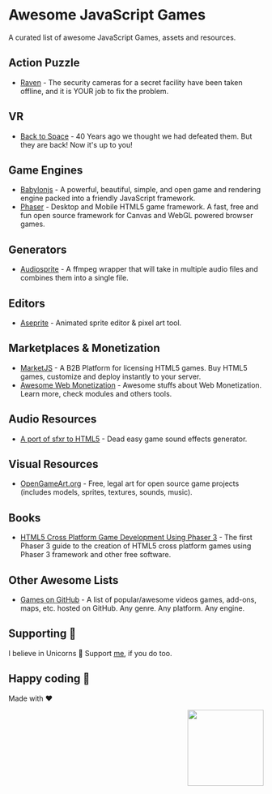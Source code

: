 # Awesome JavaScript Games
A curated list of awesome JavaScript Games, assets and resources.

## Action Puzzle
- [Raven](http://js13kgames.com/entries/raven) - The security cameras for a secret facility have been taken offline, and it is YOUR job to fix the problem.

## VR
- [Back to Space](https://js13kgames.com/entries/back-to-space) - 40 Years ago we thought we had defeated them. But they are back! Now it's up to you!

## Game Engines
- [Babylonjs](https://github.com/BabylonJS/Babylon.js) - A powerful, beautiful, simple, and open game and rendering engine packed into a friendly JavaScript framework.
- [Phaser](https://github.com/photonstorm/phaser) - Desktop and Mobile HTML5 game framework. A fast, free and fun open source framework for Canvas and WebGL powered browser games.

## Generators
- [Audiosprite](https://github.com/tonistiigi/audiosprite) - A ffmpeg wrapper that will take in multiple audio files and combines them into a single file.

## Editors
- [Aseprite](https://www.aseprite.org) - Animated sprite editor & pixel art tool.

## Marketplaces & Monetization
- [MarketJS](https://www.marketjs.com) - A B2B Platform for licensing HTML5 games. Buy HTML5 games, customize and deploy instantly to your server.
- [Awesome Web Monetization](https://github.com/thomasbnt/awesome-web-monetization) - Awesome stuffs about Web Monetization. Learn more, check modules and others tools.

## Audio Resources
- [A port of sfxr to HTML5](http://github.grumdrig.com/jsfxr) - Dead easy game sound effects generator.

## Visual Resources
- [OpenGameArt.org](https://opengameart.org) - Free, legal art for open source game projects (includes models, sprites, textures, sounds, music).

## Books
- [HTML5 Cross Platform Game Development Using Phaser 3](https://gumroad.com/l/odKJf) - The first Phaser 3 guide to the creation of HTML5 cross platform games using Phaser 3 framework and other free software.

## Other Awesome Lists
- [Games on GitHub](https://github.com/leereilly/games) - A list of popular/awesome videos games, add-ons, maps, etc. hosted on GitHub. Any genre. Any platform. Any engine.

## Supporting 🍻
I believe in Unicorns 🦄
Support [me](http://www.paypal.me/jdnichollsc/2), if you do too.

## Happy coding 💯
Made with ❤️

<img width="150px" src="https://avatars0.githubusercontent.com/u/28855608?s=200&v=4" align="right">

